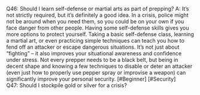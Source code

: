 Q46: Should I learn self-defense or martial arts as part of prepping?
A: It’s not strictly required, but it’s definitely a good idea. In a crisis, police might not be around when you need them, so you could be on your own if you face danger from other people. Having some self-defense skills gives you more options to protect yourself. Taking a basic self-defense class, learning a martial art, or even practicing simple techniques can teach you how to fend off an attacker or escape dangerous situations. It’s not just about “fighting” – it also improves your situational awareness and confidence under stress. Not every prepper needs to be a black belt, but being in decent shape and knowing a few techniques to disable or deter an attacker (even just how to properly use pepper spray or improvise a weapon) can significantly improve your personal security. [#Beginner] [#Security]  
Q47: Should I stockpile gold or silver for a crisis?